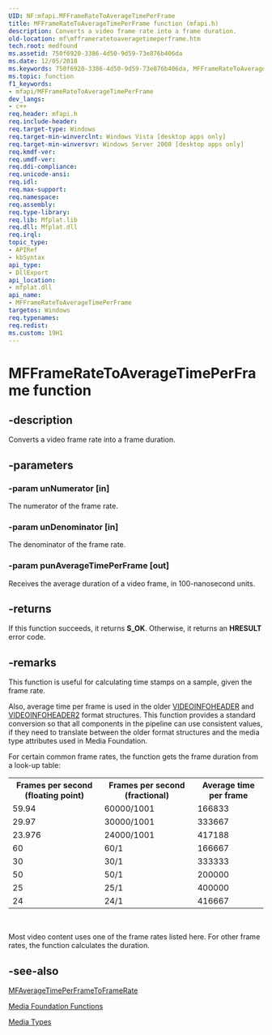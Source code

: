 ```yaml
---
UID: NF:mfapi.MFFrameRateToAverageTimePerFrame
title: MFFrameRateToAverageTimePerFrame function (mfapi.h)
description: Converts a video frame rate into a frame duration.
old-location: mf\mfframeratetoaveragetimeperframe.htm
tech.root: medfound
ms.assetid: 750f6920-3386-4d50-9d59-73e876b406da
ms.date: 12/05/2018
ms.keywords: 750f6920-3386-4d50-9d59-73e876b406da, MFFrameRateToAverageTimePerFrame, MFFrameRateToAverageTimePerFrame function [Media Foundation], mf.mfframeratetoaveragetimeperframe, mfapi/MFFrameRateToAverageTimePerFrame
ms.topic: function
f1_keywords:
- mfapi/MFFrameRateToAverageTimePerFrame
dev_langs:
- c++
req.header: mfapi.h
req.include-header: 
req.target-type: Windows
req.target-min-winverclnt: Windows Vista [desktop apps only]
req.target-min-winversvr: Windows Server 2008 [desktop apps only]
req.kmdf-ver: 
req.umdf-ver: 
req.ddi-compliance: 
req.unicode-ansi: 
req.idl: 
req.max-support: 
req.namespace: 
req.assembly: 
req.type-library: 
req.lib: Mfplat.lib
req.dll: Mfplat.dll
req.irql: 
topic_type:
- APIRef
- kbSyntax
api_type:
- DllExport
api_location:
- mfplat.dll
api_name:
- MFFrameRateToAverageTimePerFrame
targetos: Windows
req.typenames: 
req.redist: 
ms.custom: 19H1
---
```


# MFFrameRateToAverageTimePerFrame function


## -description


Converts a video frame rate into a frame duration.


## -parameters




### -param unNumerator [in]

The numerator of the frame rate.
          


### -param unDenominator [in]

The denominator of the frame rate.
          


### -param punAverageTimePerFrame [out]

Receives the average duration of a video frame, in 100-nanosecond units.
          


## -returns



If this function succeeds, it returns <b xmlns:loc="http://microsoft.com/wdcml/l10n">S_OK</b>. Otherwise, it returns an <b xmlns:loc="http://microsoft.com/wdcml/l10n">HRESULT</b> error code.




## -remarks



This function is useful for calculating time stamps on a sample, given the frame rate.

Also, average time per frame is used in the older <a href="https://docs.microsoft.com/windows/desktop/api/amvideo/ns-amvideo-videoinfoheader">VIDEOINFOHEADER</a> and <a href="https://docs.microsoft.com/previous-versions/windows/desktop/api/dvdmedia/ns-dvdmedia-videoinfoheader2">VIDEOINFOHEADER2</a> format structures. This function provides a standard conversion so that all components in the pipeline can use consistent values, if they need to translate between the older format structures and the media type attributes used in Media Foundation.

For certain common frame rates, the function gets the frame duration from a look-up table:

<table>
<tr>
<th>Frames per second (floating point)</th>
<th>Frames per second (fractional)</th>
<th>Average time per frame</th>
</tr>
<tr>
<td>59.94</td>
<td>60000/1001</td>
<td>166833</td>
</tr>
<tr>
<td>29.97</td>
<td>30000/1001</td>
<td>333667</td>
</tr>
<tr>
<td>23.976</td>
<td>24000/1001</td>
<td>417188</td>
</tr>
<tr>
<td>60</td>
<td>60/1</td>
<td>166667</td>
</tr>
<tr>
<td>30</td>
<td>30/1</td>
<td>333333</td>
</tr>
<tr>
<td>50</td>
<td>50/1</td>
<td>200000</td>
</tr>
<tr>
<td>25</td>
<td>25/1</td>
<td>400000</td>
</tr>
<tr>
<td>24</td>
<td>24/1</td>
<td>416667</td>
</tr>
</table>
 

Most video content uses one of the frame rates listed here.
      For other frame rates, the function calculates the duration.




## -see-also




<a href="https://docs.microsoft.com/windows/desktop/api/mfapi/nf-mfapi-mfaveragetimeperframetoframerate">MFAverageTimePerFrameToFrameRate</a>



<a href="https://docs.microsoft.com/windows/desktop/medfound/media-foundation-functions">Media Foundation Functions</a>



<a href="https://docs.microsoft.com/windows/desktop/medfound/media-types">Media Types</a>
 

 


